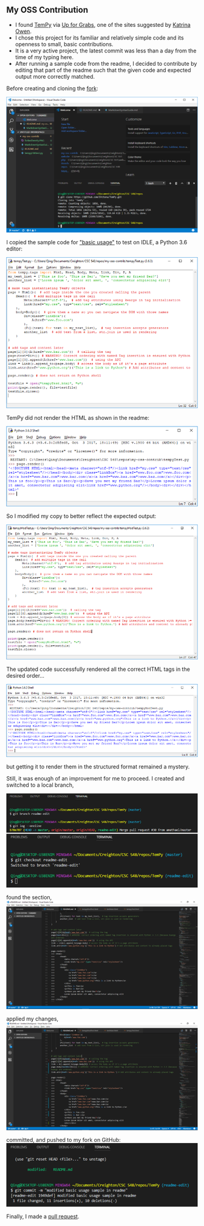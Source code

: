 ## My OSS Contribution

- I found [TemPy](https://github.com/Hrabal/TemPy) via [Up for Grabs](http://up-for-grabs.net/#/), one of the sites suggested by [Katrina Owen](https://github.com/collections/choosing-projects).
- I chose this project for its familiar and relatively simple code and its openness to small, basic contributions.
- It is a very active project, the latest commit was less than a day from the time of my typing here.
- After running a sample code from the readme, I decided to contribute by editing that part of the readme such that the given code and expected output more correctly matched.

Before creating and cloning the [fork](https://github.com/SYctonu/TemPy):

![cloned fork](/images/clonedFork.PNG)

I copied the sample code for ["basic usage"](https://github.com/SYctonu/TemPy#basic-usage) to test on IDLE, a Python 3.6 editor:

![sample code test](/images/sampleCodeTest.PNG)

TemPy did not render the HTML as shown in the readme:

![actual render](/images/sampleRender.PNG)

So I modified my copy to better reflect the expected output:

![updated code](/images/modifiedCode.PNG)

The updated code successfully rendered all the correct HTML tags in the desired order...

![new render](/images/modRender.PNG)

but getting it to render them in the structured format remained a mystery.

Still, it was enough of an improvement for me to proceed.
I created and switched to a local branch,

![readme-edit branch](/images/branch.PNG)
![switch](/images/switchedBranch.PNG)

found the section,
![before](/images/beforeEdit.PNG)

applied my changes,
![after](/images/afterEdit.PNG)

committed, and pushed to my fork on GitHub:
![commit](/images/commit.PNG)
    
Finally, I made a [pull request](https://github.com/Hrabal/TemPy/pull/32).